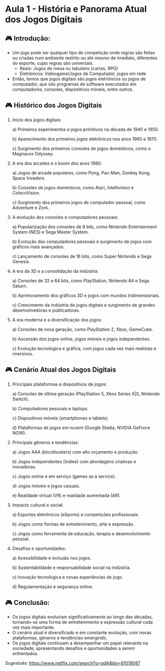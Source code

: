# Aula 1 - História e Panorama Atual dos Jogos Digitais

## :video_game: Introdução:

- Um jogo pode ser qualquer tipo de competição onde regras são feitas ou criadas num ambiente restrito ou até mesmo de imediato, diferentes do esporte, cujas regras são universais.
  - Reais: Jogos de mesa ou tabuleiro (cartas, RPG)
  - Eletrônicos: Videogame/Jogos de Computador, jogos em rede
- Então, temos que jogos digitais são jogos eletrônicos ou jogos de computador, que são programas de software executados em computadores, consoles, dispositivos móveis, entre outros.

## :video_game: Histórico dos Jogos Digitais
  1. Início dos jogos digitais:
     
      a) Primeiros experimentos e jogos primitivos na década de 1940 e 1950.
     
      b) Aparecimento dos primeiros jogos eletrônicos nos anos 1960 e 1970.
     
      c) Surgimento dos primeiros consoles de jogos domésticos, como o Magnavox Odyssey.
     
  3. A era dos arcades e o boom dos anos 1980:
     
      a) Jogos de arcade populares, como Pong, Pac-Man, Donkey Kong, Space Invaders.
     
      b) Consoles de jogos domésticos, como Atari, Intellivision e ColecoVision.
     
      c) Surgimento dos primeiros jogos de computador pessoal, como Adventure e Zork.
     
  4. A evolução dos consoles e computadores pessoais:
     
     a) Popularização dos consoles de 8 bits, como Nintendo Entertainment System (NES) e Sega Master System.
     
     b) Evolução dos computadores pessoais e surgimento de jogos com gráficos mais avançados.
     
     c) Lançamento de consoles de 16 bits, como Super Nintendo e Sega Genesis.
     
  5. A era da 3D e a consolidação da indústria:
     
     a) Consoles de 32 e 64 bits, como PlayStation, Nintendo 64 e Sega Saturn.
     
     b) Aprimoramento dos gráficos 3D e jogos com mundos tridimensionais.
     
     c) Crescimento da indústria de jogos digitais e surgimento de grandes desenvolvedoras e publicadoras.
     
  6. A era moderna e a diversificação dos jogos:

      a) Consoles de nova geração, como PlayStation 2, Xbox, GameCube.

      b) Ascensão dos jogos online, jogos móveis e jogos independentes.
     
      c) Evolução tecnológica e gráfica, com jogos cada vez mais realistas e imersivos.

## :video_game: Cenário Atual dos Jogos Digitais

1. Principais plataformas e dispositivos de jogos:
   
    a) Consoles de última geração (PlayStation 5, Xbox Series X|S, Nintendo Switch).
    
    b) Computadores pessoais e laptops.
    
    c) Dispositivos móveis (smartphones e tablets).
  
    d) Plataformas de jogos em nuvem (Google Stadia, NVIDIA GeForce NOW).
  
2. Principais gêneros e tendências:
   
    a) Jogos AAA (blockbusters) com alto orçamento e produção.
    
    b) Jogos independentes (Indies) com abordagens criativas e inovadoras.
    
    c) Jogos online e em serviço (games as a service).
    
    d) Jogos móveis e jogos casuais.
    
    e) Realidade virtual (VR) e realidade aumentada (AR).
  
3. Impacto cultural e social:
    
    a) Esportes eletrônicos (eSports) e competições profissionais.
    
    b) Jogos como formas de entretenimento, arte e expressão.
    
    c) Jogos como ferramenta de educação, terapia e desenvolvimento pessoal.
  
4. Desafios e oportunidades:
    
    a) Acessibilidade e inclusão nos jogos.
    
    b) Sustentabilidade e responsabilidade social na indústria.
    
    c) Inovação tecnológica e novas experiências de jogo.
    
    d) Regulamentação e segurança online.

## :video_game: Conclusão:

- Os jogos digitais evoluíram significativamente ao longo das décadas, tornando-se uma forma de entretenimento e expressão cultural cada vez mais importante.
- O cenário atual é diversificado e em constante evolução, com novas plataformas, gêneros e tendências emergindo.
- Os jogos digitais continuam a desempenhar um papel relevante na sociedade, apresentando desafios e oportunidades a serem enfrentados.

Sugestoês:
https://www.netflix.com/search?q=gdlk&jbv=81019087
